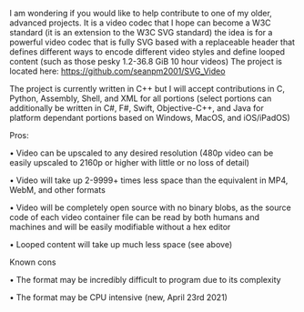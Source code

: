 I am wondering if you would like to help contribute to one of my older, advanced projects. It is a video codec that I hope can become a W3C standard (it is an extension to the W3C SVG standard) the idea is for a powerful video codec that is fully SVG based with a replaceable header that defines different ways to encode different video styles and define looped content (such as those pesky 1.2-36.8 GiB 10 hour videos) The project is located here: https://github.com/seanpm2001/SVG_Video 

The project is currently written in C++ but I will accept contributions in C, Python, Assembly, Shell, and XML for all portions (select portions can additionally be written in C#, F#, Swift, Objective-C++, and Java for platform dependant portions based on Windows, MacOS, and iOS/iPadOS)

Pros:

• Video can be upscaled to any desired resolution (480p video can be easily upscaled to 2160p or higher with little or no loss of detail)

• Video will take up 2-9999+ times less space than the equivalent in MP4, WebM, and other formats

• Video will be completely open source with no binary blobs, as the source code of each video container file can be read by both humans and machines and will be easily modifiable without a hex editor

• Looped content will take up much less space (see above)

Known cons

• The format may be incredibly difficult to program due to its complexity

• The format may be CPU intensive (new, April 23rd 2021)
